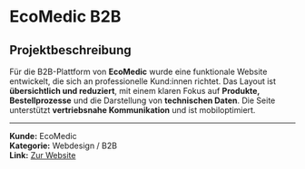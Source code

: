 # EcoMedic B2B

## Projektbeschreibung

Für die B2B-Plattform von **EcoMedic** wurde eine funktionale Website entwickelt, die sich an professionelle Kund:innen richtet. Das Layout ist **übersichtlich und reduziert**, mit einem klaren Fokus auf **Produkte, Bestellprozesse** und die Darstellung von **technischen Daten**. Die Seite unterstützt **vertriebsnahe Kommunikation** und ist mobiloptimiert.

---

**Kunde:** EcoMedic  
**Kategorie:** Webdesign / B2B  
**Link:** [Zur Website](#)